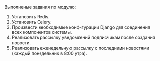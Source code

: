 Выполненые задания по модулю:

1. Установить Redis.
2. Установить Celery.
3. Произвести необходимые конфигурации Django для соединения всех компонентов системы.
4. Реализовать рассылку уведомлений подписчикам после создания новости.
5. Реализовать еженедельную рассылку с последними новостями (каждый понедельник в 8:00 утра).
